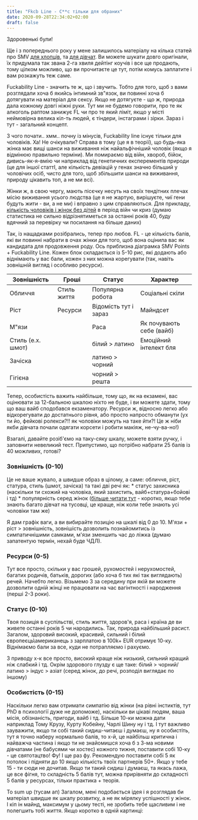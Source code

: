 ```yaml
---
title: "Fkcb Line - С**с тільки для обраних"
date: 2020-09-28T22:34:02+02:00
draft: false
---
```


Здоровенькі були! 

Ще і з попереднього року у мене залишилось матеріалу на кілька статей про SMV [для хлопців](https://www.darktriad.art/posts/09/), та [для дівчат](https://www.darktriad.art/posts/08/). Ви можете шукати довго оригінали, їх придумала так звана 2-га хвиля дейтінг коучів і все ще продають, тому цілком можливо, що ви прочитаєте це тут, потім комусь заплатите і вам розкажуть теж саме. 

Fuckability Line - значить те ж, що і звучить. Тобто для того, щоб з вами розглядали хоча б якийсь інтимний зв"язок, ви повинні хоча б дотягувати на матеріал для сексу. Якщо не дотягуєте - що ж, природа дала кожному довгі ніжні руки. Тут ми не будемо говорити, про те як алкоголь раптом занижує FL чи про те який ліміт, якщо у місті неймовірна велика кіл-ть людей, є тіндери, інстаграми і зірки. Зараз і тут - загальний концепт.

 З чого почати.. хмм.. почну із мінусів, Fuckability line існує тільки для чоловіків. Ха! Не очікували? Справа в тому (це я в теорії), що будь-яка жінка має вищі шанси на виживання ніж найальфічніший чоловік (якщо я відмінюю правильно терміни). Ми помираємо від війн, хвороб, бійок, дивись-як-я-вмію чи наприклад від генетичних експерементів природи (це для іншої статтІ, але кількість девіацій у генах значно більший у чоловічих осіб, чисто для того, щоб збільшити шанси на виживання, природу цікавить топ, а не ми всі). 
 
 Жінки ж, в свою чергу, мають пісєчку несуть на своїх тендітних плечах місію виживання усього людства (це я не жартую, вирішуєте, чиї гени будуть жити - ви, а не ми) і вправно з цим справляються. Для прикладу, [кількість чоловіків і жінок без дітей](https://www.cbs.nl/en-gb/news/2010/27/more-childless-men) в період війн чи криз (думаю статистика не сильно відрізнятиметься за останні років 40, буду вдячний за перевірку чи посилання на більше даних)  
 
 Так, із нащадками розібрались, тепер про любов. FL - це кількість балів, які ви повинні набрати в очах жінки для того, щоб вона оцінила вас як кандидата для продовження роду. Ось приблизна діаграмка SMV Points + Fuckability Line. Кожен блок складається із 5-10 рис, які додають або віднімають у вас бали, кожен з них можна корегувати (так, навіть зовнішній вигляд і особливо ресурси).

| Зовнішність       | Гроші       | Статус                                 | Характер                 |
|-------------------|-------------|----------------------------------------|--------------------------|
| Обличчя           | Стиль життя | Популярна робота                       | Соціальні скіли          |
| Ріст              | Ресурси     | Відомість тут і зараз                  | Майндсет                 |
| М"язи             |             | Раса                                   | Як почувають себе (вайб) |
| Стиль (e.x. шмот) |             |   білий > латино                       | Емоційний інтелект бля   |
| Зачіска           |             |   латино > чорний                      |                          |
| Гігієна           |             |   чорний > решта                       |                          |

 Тепер, особистість важить найбільше, тому що, як на екзамені, вас оцінювати за 12-бальною шкалою ніхто не буде, і ви можете здати, тому що ваш вайб сподобався екзаменатору. Ресурси ж, відносно легко або відкорегувати до достатнього рівня, або просто напросто обманути (ух ти йо, фейкові ролекси?!! як чоловіки можуть на таке йти?! Це ж ніби якби дівчата почали одягати корсети і робити макіяж, не-чу-ва-но!)  
 
 Взагалі, давайте розіб'ємо на таку-сяку шкалу, можете взяти ручку, і заповнити невеликий тест. Припустимо, що потрібно набрати 25 балів із 40 можливих, готові? 
 
 ### Зовнішність (0-10) 
 Це не ваше жувало, а швидше образ в цілому, а саме: обличчя, ріст, статура, стиль (шмот, зачіска) та такі дві речі як:    * статус захисника (наскільки ти схожий на чоловіка, який захистить,    вайб+статура+бойові і тд)  * популярність серед жінок ([більше читати тут](https://www.darktriad.art/posts/24-5-switches-for-bitches/) - коротко, якщо тебе знають багато дівчат на тусовці, це краще, ніж коли тебе знають усі чоловіки там же)
 
 Я дам графік ваги, а ви вибирайте позицію на шкалі від 0 до 10.   М'язи + ріст > зовнішність, зовнішість дозволить познайомитись із симпатичнішими самками, м'язи зменшить час до ліжка (думаю запатентую термін, нехай буде ЧДЛ). 
 
 ### Ресурси (0-5) 
 Тут все просто, скільки у вас грошей, рухомостей і нерухомостей, багатих родичів, батьків, дорогих (або хоча б тих які так виглядають) речей. Начебто легко. Візьмемо 3 за середину при якій ви можете дозволити одній жінці не працювати на час вагінтності і народження (перші 2-3 роки). 
 
 ### Статус (0-10) 
 Твоя позиція в суспільстві, стиль життя, здоров'я, раса і країна де ви живете останні років 5 чи народились. Так, природа найбільший расист. Загалом, здоровий високий, красивий, сильний і білий європеєць\\американець з зарплатою в 100k+ EUR  отримує 10-ку. Віднімаємо бали за все, куди не потрапляємо і рахуємо. 
 
 З приводу х-к все просто, високий краще ніж низький, сильний кращий ніж слабкий і тд. Окрім здорового глузду є ще таке: білий > чорний/латино > індус > азіат (серед жінок, до речі, розподіл виглядає по іншому)
 
 ### Особистість (0-15) 
 Наскільки легко вам отримати симпатію від жінки (на рівні інстиктів, тут PhD в психології дуже не допоможе), наскільки ви цікаві людям, ваша місія, обізнаність, пригоди, вайб і тд. Більше 10-ки можна дати наприклад Тому Крузу, Курту Кобейну, Чарлі Шину ну і тд. І тут важливо зауважити, якщо ти собі такий сидиш-читаєш і думаєш, ну я особистіть, тут я точно наберу нормально балів, то  х-й, це найбільш критична і найважча частина і якщо ти не знайомишся хоча б з 3-ма новими дівчатами (не бабусями чи хостес) кожного тижня, поставити собі 10-ку - це святотацтво! Фу! І ще раз фу. Рекомендую поставити собі 5 як потолок і підняти до 10 якщо кількість твоїх партнерів 50+. Якщо у тебе 15 - ти сюди не дочитав. Якщо ти такий сидиш і думаєш, та якась лажа, це все фігня, то складність 5 балів тут, можна прирівняти до складності 5 балів у ресурсах, тільки практика + теорія. 
 
 To sum up (тусам ап) Загалом, мені подобається ідея і я розглядав би матеріал швидше як шкалу розвитку, а не як мірялку успішності у жінок. І кіп ін майнд, максимум у цьому тесті, не зробить тебе щасливим і не полегшить тобі життя.   Якщо коротко в одній картинці:
